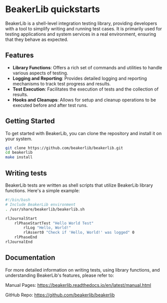 # BeakerLib quickstarts

BeakerLib is a shell-level integration testing library, providing developers with a tool to simplify writing and running test cases. It is primarily used for testing applications and system services in a real environment, ensuring that they behave as expected.

## Features

- **Library Functions**: Offers a rich set of commands and utilities to handle various aspects of testing.
- **Logging and Reporting**: Provides detailed logging and reporting mechanisms to track test progress and results.
- **Test Execution**: Facilitates the execution of tests and the collection of results.
- **Hooks and Cleanups**: Allows for setup and cleanup operations to be executed before and after test runs.

## Getting Started

To get started with BeakerLib, you can clone the repository and install it on your system.

```bash
git clone https://github.com/beakerlib/beakerlib.git
cd beakerlib
make install
```

## Writing tests
BeakerLib tests are written as shell scripts that utilize BeakerLib library functions. Here's a simple example:
```bash
#!/bin/bash
# Include BeakerLib environment
. /usr/share/beakerlib/beakerlib.sh

rlJournalStart
    rlPhaseStartTest "Hello World Test"
        rlLog "Hello, World!"
        rlAssert0 "Check if 'Hello, World!' was logged" 0
    rlPhaseEnd
rlJournalEnd
```

## Documentation

For more detailed information on writing tests, using library functions, and understanding BeakerLib's features, please refer to:

Manual Pages: https://beakerlib.readthedocs.io/en/latest/manual.html

GitHub Repo: https://github.com/beakerlib/beakerlib